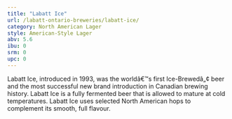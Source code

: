 ```yaml
---
title: "Labatt Ice"
url: /labatt-ontario-breweries/labatt-ice/
category: North American Lager
style: American-Style Lager
abv: 5.6
ibu: 0
srm: 0
upc: 0
---
```

Labatt Ice, introduced in 1993, was the worldâ€™s first Ice-Brewedâ„¢ beer and the most successful new brand introduction in Canadian brewing history. Labatt Ice is a fully fermented beer that is allowed to mature at cold temperatures. Labatt Ice uses selected North American hops to complement its smooth, full flavour.
